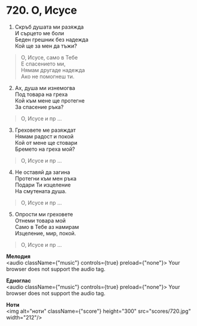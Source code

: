 # 720. О, Исусе

1. Скръб душата ми разяжда  
И сърцето ме боли  
Беден грешник без надежда  
Кой ще за мен да тъжи?  

> О, Исусе, само в Тебе  
> Е спасението ми,  
> Нямам другаде надежда  
> Ако не помогнеш ти.  

2. Ах, душа ми изнемогва  
Под товара на греха  
Кой към мене ще протегне  
За спасение ръка?  

> О, Исусе и пр ...  

3. Греховете ме разяждат  
Нямам радост и покой  
Кой от мене ще стовари  
Бремето на греха мой?  

> О, Исусе и пр ...  

4. Не оставяй да загина  
Протегни към мен ръка  
Подари Ти изцеление  
На смутената душа.  

> О, Исусе и пр ...  

5. Опрости ми греховете  
Отнеми товара мой  
Само в Тебе аз намирам  
Изцеление, мир, покой.  

> О, Исусе и пр ...

**Мелодия**  
<audio className={"music"} controls={true} preload={"none"}>
    <source src="mp3/720.mp3" type="audio/mpeg"/>
    Your browser does not support the audio tag.
</audio>

**Едноглас**  
<audio className={"music"} controls={true} preload={"none"}>
    <source src="transp/720.mp3" type="audio/mpeg"/>
    Your browser does not support the audio tag.
</audio>

**Ноти**  
<img alt="ноти" className={"score"} height="300" src="scores/720.jpg" width="212"/>
